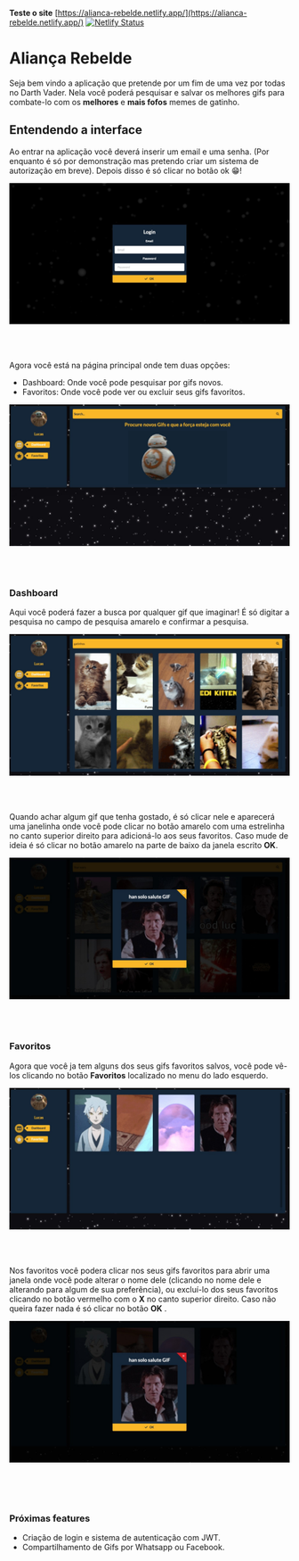 

**Teste o site**
[https://alianca-rebelde.netlify.app/](https://alianca-rebelde.netlify.app/)
[![Netlify Status](https://api.netlify.com/api/v1/badges/8d578628-7c6d-48ea-be27-b497358a43ac/deploy-status)](https://app.netlify.com/sites/show-do-milhao/deploys)

# Aliança Rebelde

Seja bem vindo a aplicação que pretende por um fim de uma vez por todas no Darth Vader.  Nela você poderá pesquisar e salvar os melhores gifs para combate-lo com os **melhores** e **mais fofos** memes de gatinho.

## Entendendo a interface

Ao entrar na aplicação você deverá inserir um email e uma senha. (Por enquanto é só por demonstração mas pretendo criar um sistema de autorização em breve). Depois disso é só clicar no botão ok 😁!


<img src="src/assets/read-me/tela-login.jpeg"
     alt="Login"
      />


</br>
</br>



Agora você está na página principal onde tem duas opções:
 - Dashboard: Onde você pode pesquisar por gifs novos.
 - Favoritos: Onde você pode ver ou excluir seus gifs favoritos.

<img src="src/assets/read-me/dashboard.jpeg"
     alt="Dashboard"
      />


</br>
</br>

### Dashboard
Aqui você poderá fazer a busca por qualquer gif que imaginar! É só digitar a pesquisa no campo de pesquisa amarelo e confirmar a pesquisa.

<img src="src/assets/read-me/dashboard-pesquisa.jpeg"
     alt="Dashboard Pesquisa"
      />


</br>
</br>

Quando achar algum gif que tenha gostado, é só clicar nele e aparecerá uma janelinha onde você pode clicar no botão amarelo com uma estrelinha no canto superior direito para adicioná-lo aos seus favoritos. Caso mude de ideia é só clicar no botão amarelo na parte de baixo da janela escrito **OK**.

<img src="src/assets/read-me/dashboard-gif.jpeg"
     alt="Dashboard Gif"
      />


</br>
</br>


### Favoritos

Agora que você ja tem alguns dos seus gifs favoritos salvos, você pode vê-los clicando no botão **Favoritos** localizado no menu do lado esquerdo.

<img src="src/assets/read-me/favoritos.jpeg"
     alt="Favoritos"
      />


</br>
</br>


Nos favoritos você podera clicar nos seus gifs favoritos para abrir uma janela onde você pode alterar o nome dele (clicando no nome dele e alterando para algum de sua preferência), ou excluí-lo dos seus favoritos clicando no botão vermelho com o **X** no canto superior direito. Caso não queira fazer nada é só clicar no botão **OK** .

<img src="src/assets/read-me/favoritos-gif.jpeg"
     alt="Favoritos Gif"
      />


</br>
</br>


# 
###  Próximas features

 - Criação de login e sistema de autenticação com JWT.
 - Compartilhamento de Gifs por Whatsapp ou Facebook.



